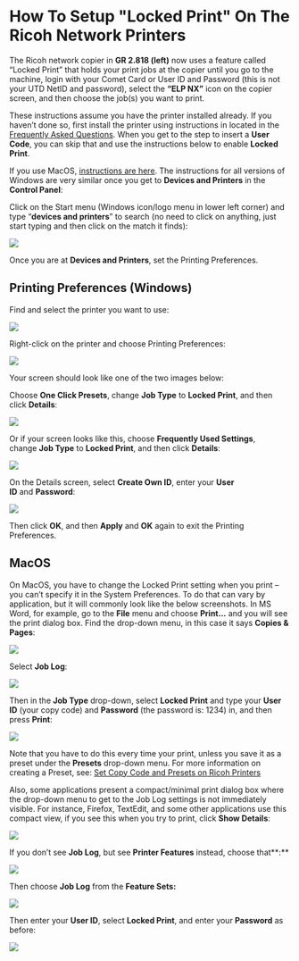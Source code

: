 How To Setup "Locked Print" On The Ricoh Network Printers
========================================================

The Ricoh network copier in **GR 2.818 (left)** now uses a feature called “Locked Print” that holds your print jobs at the copier until you go to the machine, login with your Comet Card or User ID and Password (this is not your UTD NetID and password), select the **“ELP NX”** icon on the copier screen, and then choose the job(s) you want to print.

These instructions assume you have the printer installed already. If you haven’t done so, first install the printer using instructions in located in the [Frequently Asked Questions](../faq.html). When you get to the step to insert a **User Code**, you can skip that and use the instructions below to enable **Locked Print**.

If you use MacOS, [instructions are here](#macos). The instructions for all versions of Windows are very similar once you get to **Devices and Printers** in the **Control Panel**:

Click on the Start menu (Windows icon/logo menu in lower left corner) and type “**devices and printers**” to search (no need to click on anything, just start typing and then click on the match it finds):

![](/images/faq/win10-devices-and-printers.png)

Once you are at **Devices and Printers**, set the Printing Preferences.

Printing Preferences (Windows)
------------------------------

Find and select the printer you want to use:

![](/images/faq/lockedprint/Win10-5.png)

Right-click on the printer and choose Printing Preferences:

![](/images/faq/lockedprint/Win10-6.png)

Your screen should look like one of the two images below:

Choose **One Click Presets**, change **Job Type** to **Locked Print**, and then click **Details**:

![](/images/faq/lockedprint/Win10-7.png)

Or if your screen looks like this, choose **Frequently Used Settings**, change **Job Type** to **Locked Print**, and then click **Details**:

![](/images/faq/lockedprint/Win10-7b.png)

On the Details screen, select **Create Own ID**, enter your **User ID** and **Password**:

![](/images/faq/lockedprint/Win10-8.png)

Then click **OK**, and then **Apply** and **OK** again to exit the Printing Preferences.

MacOS
-----

On MacOS, you have to change the Locked Print setting when you print – you can’t specify it in the System Preferences. To do that can vary by application, but it will commonly look like the below screenshots. In MS Word, for example, go to the **File** menu and choose **Print…** and you will see the print dialog box. Find the drop-down menu, in this case it says **Copies & Pages**:

![](/images/faq/Mac%20Ricoh%20Printing%20Step%201.png)

Select **Job Log**:

![](/images/faq/Mac%20Ricoh%20Printing%20Step%202.png)

Then in the **Job Type** drop-down, select **Locked Print** and type your **User ID** (your copy code) and **Password** (the password is: 1234) in, and then press **Print**:

![](/images/faq/lockedprint/macos-1.png)

Note that you have to do this every time your print, unless you save it as a preset under the **Presets** drop-down menu. For more information on creating a Preset, see: [Set Copy Code and Presets on Ricoh Printers](netprinters-macos.html#copy-code-and-presets)

Also, some applications present a compact/minimal print dialog box where the drop-down menu to get to the Job Log settings is not immediately visible. For instance, Firefox, TextEdit, and some other applications use this compact view, if you see this when you try to print, click **Show Details**:

![](/images/faq/Mac%20Ricoh%20Printing%20Step%204.png)

If you don’t see **Job Log**, but see **Printer Features** instead, choose that**:**

![](/images/faq/lockedprint/macos-2.png)

Then choose **Job Log** from the **Feature Sets:**

![](/images/faq/lockedprint/macos-3.png)

Then enter your **User ID**, select **Locked Print**, and enter your **Password** as before:

![](/images/faq/lockedprint/macos-4.png)